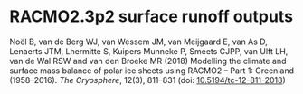 # RACMO2.3p2 surface runoff outputs

Noël B, van de Berg WJ, van Wessem JM, van Meijgaard E, van As D, Lenaerts JTM, Lhermitte S, Kuipers Munneke P, Smeets CJPP, van Ulft LH, van de Wal RSW and van den Broeke MR (2018) Modelling the climate and surface mass balance of polar ice sheets using RACMO2 – Part 1: Greenland (1958–2016). *The Cryosphere*, 12(3), 811–831
(doi: [10.5194/tc-12-811-2018](https://www.doi.org/10.5194/tc-12-811-2018))